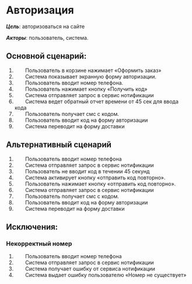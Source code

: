 ﻿# Авторизация

**_Цель_**: авторизоваться на сайте

**_Акторы_**: пользователь, система.

## Основной сценарий:

1. `	`Пользователь в корзине нажимает «Оформить заказ»
1. `	`Система показывает экранную форму авторизации.
1. `	`Пользователь вводит номер телефона.
1. `	`Пользователь нажимает кнопку «Получить код»
1. `	`Система отправляет запрос в сервис нотификации
1. `	`Система ведет обратный отчет времени от 45 сек для ввода кода
1. `	`Пользователь получает смс с кодом.
1. `	`Пользователь вводит код на форму авторизации
1. `	`Система переводит на форму доставки


## Альтернативный сценарий


1. `	`Пользователь вводит номер телефона
1. `	`Система отправляет запрос в сервис нотификации
1. `	`Пользователь не вводит код в течении 45 секунд
1. `	`Система активирует кнопку «отправить код повторно».
1. `	`Пользователь нажимает кнопку «отправить код повторно».
1. `	`Система отправляет запрос в сервис нотификации
1. `	`Пользователь получает смс с кодом.
1. `	`Пользователь вводит код на форму авторизации
1. `	`Система переводит на форму доставки

## Исключения:

### Некорректный номер

1. `	`Пользователь вводит номер телефона
1. `	`Система отправляет запрос в сервис нотификации
1. `	`Система получает ошибку от сервиса нотификации
1. `	`Система выдает ошибку пользователю «Номер не существует»
